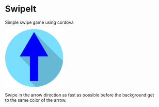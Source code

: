 # SwipeIt
Simple swipe game using cordova

![alt text](https://raw.githubusercontent.com/Thom-x/SwipeIt/master/resources/android/icon/drawable-xxxhdpi-icon.png "SwipeIt")

Swipe in the arrow direction as fast as possible before the background get to the same color of the arrow.
